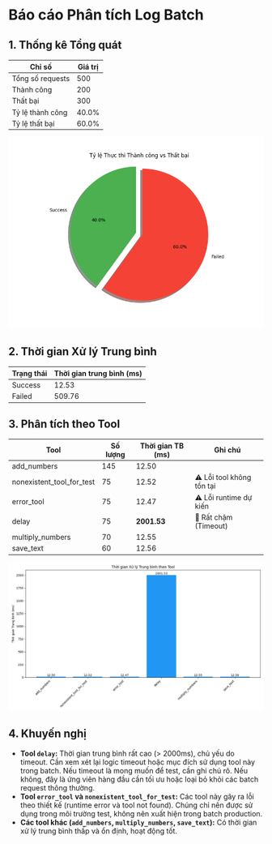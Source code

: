 # Báo cáo Phân tích Log Batch

## 1. Thống kê Tổng quát

| Chỉ số          | Giá trị   |
|-----------------|-----------|
| Tổng số requests | 500       |
| Thành công      | 200       |
| Thất bại        | 300       |
| Tỷ lệ thành công | 40.0%     |
| Tỷ lệ thất bại  | 60.0%     |

![Tỷ lệ Success/Fail](success_fail_pie.png)

## 2. Thời gian Xử lý Trung bình

| Trạng thái | Thời gian trung bình (ms) |
|------------|--------------------------|
| Success    | 12.53                    |
| Failed     | 509.76                   |

## 3. Phân tích theo Tool

| Tool                        | Số lượng | Thời gian TB (ms) | Ghi chú          |
|-----------------------------|----------|-------------------|------------------|
| add_numbers                 | 145      | 12.50             |                  |
| nonexistent_tool_for_test | 75       | 12.52             | ⚠️ Lỗi tool không tồn tại |
| error_tool                  | 75       | 12.47             | ⚠️ Lỗi runtime dự kiến |
| delay                       | 75       | **2001.53**       | 🔴 Rất chậm (Timeout) |
| multiply_numbers            | 70       | 12.55             |                  |
| save_text                   | 60       | 12.56             |                  |

![Thời gian TB theo Tool](tool_duration_bar.png)

## 4. Khuyến nghị

*   **Tool `delay`:** Thời gian trung bình rất cao (> 2000ms), chủ yếu do timeout. Cần xem xét lại logic timeout hoặc mục đích sử dụng tool này trong batch. Nếu timeout là mong muốn để test, cần ghi chú rõ. Nếu không, đây là ứng viên hàng đầu cần tối ưu hoặc loại bỏ khỏi các batch request thông thường.
*   **Tool `error_tool` và `nonexistent_tool_for_test`:** Các tool này gây ra lỗi theo thiết kế (runtime error và tool not found). Chúng chỉ nên được sử dụng trong môi trường test, không nên xuất hiện trong batch production.
*   **Các tool khác (`add_numbers`, `multiply_numbers`, `save_text`):** Có thời gian xử lý trung bình thấp và ổn định, hoạt động tốt.
